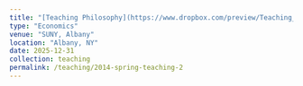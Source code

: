 ```yaml
---
title: "[Teaching Philosophy](https://www.dropbox.com/preview/Teaching_Philosophy.pdf?context=content_suggestions&role=personal)"
type: "Economics"
venue: "SUNY, Albany"
location: "Albany, NY"
date: 2025-12-31
collection: teaching
permalink: /teaching/2014-spring-teaching-2
---
```



